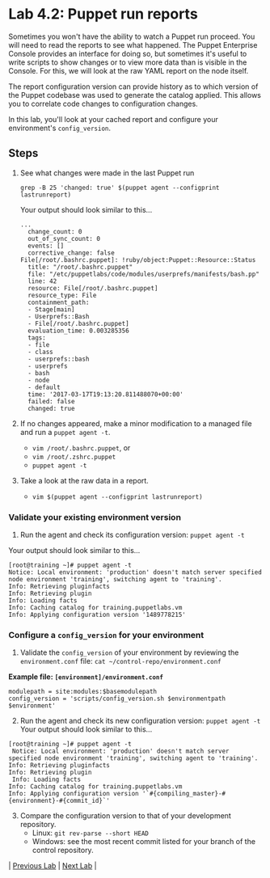 # Lab 4.2: Puppet run reports

Sometimes you won't have the ability to watch a Puppet run proceed. You will need to read the reports to see what happened. The Puppet Enterprise Console provides an interface for doing so, but sometimes it's useful to write scripts to show changes or to view more data than is visible in the Console. For this, we will look at the raw YAML report on the node itself.

The report configuration version can provide history as to which version of the  Puppet codebase was used to generate the catalog applied. This allows you to correlate code changes to configuration changes.

In this lab, you'll look at your cached report and configure your environment's `config_version`.

## Steps

1. See what changes were made in the last Puppet run
    
    ```grep -B 25 'changed: true' $(puppet agent --configprint lastrunreport)```

    Your output should look similar to this...

    ```shell
    ...
      change_count: 0
      out_of_sync_count: 0
      events: []
      corrective_change: false
    File[/root/.bashrc.puppet]: !ruby/object:Puppet::Resource::Status
      title: "/root/.bashrc.puppet"
      file: "/etc/puppetlabs/code/modules/userprefs/manifests/bash.pp"
      line: 42
      resource: File[/root/.bashrc.puppet]
      resource_type: File
      containment_path:
      - Stage[main]
      - Userprefs::Bash
      - File[/root/.bashrc.puppet]
      evaluation_time: 0.003285356
      tags:
      - file
      - class
      - userprefs::bash
      - userprefs
      - bash
      - node
      - default
      time: '2017-03-17T19:13:20.811488070+00:00'
      failed: false
      changed: true
    ```

1. If no changes appeared, make a minor modification to a managed file and run a `puppet agent -t`.
    * `vim /root/.bashrc.puppet`, or
    * `vim /root/.zshrc.puppet`
    * `puppet agent -t`
1. Take a look at the raw data in a report.
    * `vim $(puppet agent --configprint lastrunreport)`

### Validate your existing environment version

1. Run the agent and check its configuration version: `puppet agent -t`

  Your output should look similar to this...

  ```
  [root@training ~]# puppet agent -t
  Notice: Local environment: 'production' doesn't match server specified node environment 'training', switching agent to 'training'.
  Info: Retrieving pluginfacts
  Info: Retrieving plugin
  Info: Loading facts
  Info: Caching catalog for training.puppetlabs.vm
  Info: Applying configuration version '1489778215'
  ```

### Configure a `config_version` for your environment
1. Validate the `config_version` of your environment by reviewing the `environment.conf` file: `cat ~/control-repo/environment.conf`

  **Example file: `[environment]/environment.conf`**

  ```shell
  modulepath = site:modules:$basemodulepath
  config_version = 'scripts/config_version.sh $environmentpath $environment'
  ```

2. Run the agent and check its new configuration version: `puppet agent -t`
  Your output should look similar to this...

  ```
  [root@training ~]# puppet agent -t
   Notice: Local environment: 'production' doesn't match server specified node environment 'training', switching agent to 'training'.
  Info: Retrieving pluginfacts
  Info: Retrieving plugin
   Info: Loading facts
  Info: Caching catalog for training.puppetlabs.vm
  Info: Applying configuration version '`#{compiling_master}-#{environment}-#{commit_id}`'
  ```
3. Compare the configuration version to that of your development repository.
    * Linux: `git rev-parse --short HEAD`
    * Windows: see the most recent commit listed for your branch of the control repository.

|  [Previous Lab](../lab-04.1-Validating-classification)  |  [Next Lab](../lab-05.1-Resource-purging)  |
